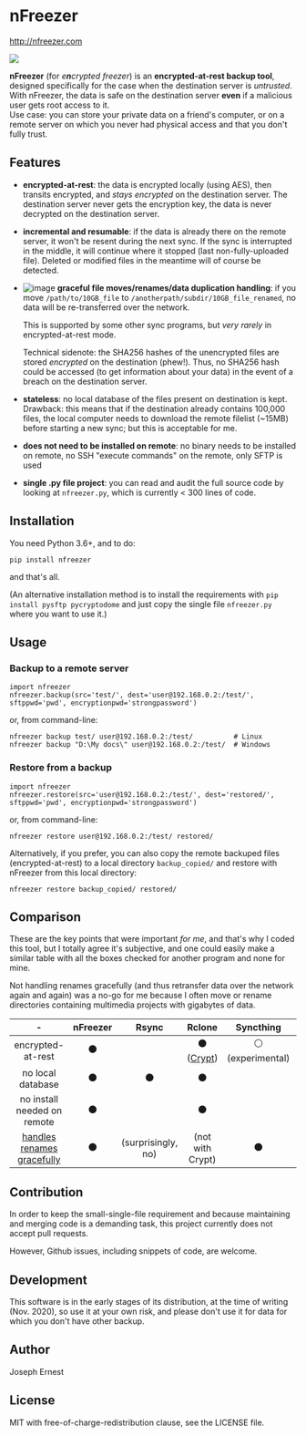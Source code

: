 # nFreezer

http://nfreezer.com

![](https://user-images.githubusercontent.com/6168083/100474871-f8825d00-30e1-11eb-8e74-6321aafe2151.png)

**nFreezer** (for *e<b>n</b>crypted freezer*) is an **encrypted-at-rest backup tool**, designed specifically for the case when the destination server is *untrusted*. With nFreezer, the data is safe on the destination server **even** if a malicious user gets root access to it.  
Use case: you can store your private data on a friend's computer, or on a remote server on which you never had physical access and that you don't fully trust.

## Features

* **encrypted-at-rest**: the data is encrypted locally (using AES), then transits encrypted, and *stays encrypted* on the destination server. The destination server never gets the encryption key, the data is never decrypted on the destination server.
        
* **incremental and resumable**: if the data is already there on the remote server, it won't be resent during the next sync. If the sync is interrupted in the middle, it will continue where it stopped (last non-fully-uploaded file). Deleted or modified files in the meantime will of course be detected.

* ![image](https://user-images.githubusercontent.com/6168083/100476609-4f8a3100-30e6-11eb-8d16-cc59b352576e.png) **graceful file moves/renames/data duplication handling**: if you move `/path/to/10GB_file` to `/anotherpath/subdir/10GB_file_renamed`, no data will be re-transferred over the network.

  This is supported by some other sync programs, but *very rarely* in encrypted-at-rest mode.

  Technical sidenote: the SHA256 hashes of the unencrypted files are stored *encrypted* on the destination (phew!). Thus, no SHA256 hash could be accessed (to get information about your data) in the event of a breach on the destination server.

* **stateless**: no local database of the files present on destination is kept. Drawback: this means that if the destination already contains 100,000 files, the local computer needs to download the remote filelist (~15MB) before starting a new sync; but this is acceptable for me.

* **does not need to be installed on remote**: no binary needs to be installed on remote, no SSH "execute commands" on the remote, only SFTP is used

* **single .py file project**: you can read and audit the full source code by looking at `nfreezer.py`, which is currently < 300 lines of code.

## Installation 

You need Python 3.6+, and to do:

    pip install nfreezer

and that's all.

(An alternative installation method is to install the requirements with `pip install pysftp pycryptodome` and just copy the single file `nfreezer.py` where you want to use it.)

## Usage

### Backup to a remote server

    import nfreezer
    nfreezer.backup(src='test/', dest='user@192.168.0.2:/test/', sftppwd='pwd', encryptionpwd='strongpassword')

or, from command-line:

    nfreezer backup test/ user@192.168.0.2:/test/          # Linux
    nfreezer backup "D:\My docs\" user@192.168.0.2:/test/  # Windows

### Restore from a backup

    import nfreezer
    nfreezer.restore(src='user@192.168.0.2:/test/', dest='restored/', sftppwd='pwd', encryptionpwd='strongpassword')

or, from command-line: 

    nfreezer restore user@192.168.0.2:/test/ restored/

Alternatively, if you prefer, you can also copy the remote backuped files (encrypted-at-rest) to a local directory `backup_copied/` and restore with nFreezer from this local directory:

    nfreezer restore backup_copied/ restored/

## Comparison

These are the key points that were important *for me*, and that's why I coded this tool, but I totally agree it's subjective, and one could easily make a similar table with all the boxes checked for another program and none for mine.

Not handling renames gracefully (and thus retransfer data over the network again and again) was a no-go for me because I often move or rename directories containing multimedia projects with gigabytes of data.

| - | nFreezer | Rsync | Rclone | Syncthing | Duplicity |
|:-:|:-:|:-:|:-:|:-:|:-:|
| encrypted-at-rest  | ⚫ |   | ⚫ <br>([Crypt](https://rclone.org/crypt/))  | ⚪ <br> (experimental) | ⚫ |
| no local database  | ⚫ | ⚫  | ⚫  |  | ?
| no install needed on remote  | ⚫ |  | ⚫  |   | ?
| [handles renames gracefully](#Features) | ⚫ | (surprisingly,<br>no) | (not with Crypt) | ⚫ | 

## Contribution

In order to keep the small-single-file requirement and because maintaining and merging code is a demanding task, this project currently does not accept pull requests.

However, Github issues, including snippets of code, are welcome.

## Development 

This software is in the early stages of its distribution, at the time of writing (Nov. 2020), so use it at your own risk, and please don't use it for data for which you don't have other backup.

## Author

Joseph Ernest

## License

MIT with free-of-charge-redistribution clause, see the LICENSE file.
